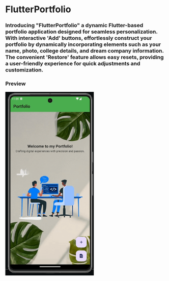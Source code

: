 # FlutterPortfolio

### Introducing "FlutterPortfolio" a dynamic Flutter-based portfolio application designed for seamless personalization. With interactive 'Add' buttons, effortlessly construct your portfolio by dynamically incorporating elements such as your name, photo, college details, and dream company information. The convenient 'Restore' feature allows easy resets, providing a user-friendly experience for quick adjustments and customization.

### Preview

![](./portfolioV.gif)
